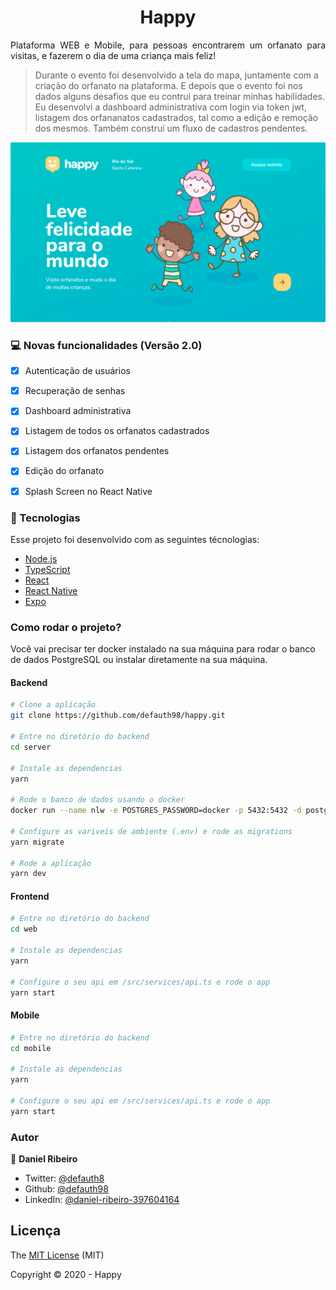 <h1 align="center">Happy  </h1>

<p align="justify">Plataforma WEB e Mobile, para pessoas encontrarem um orfanato para visitas, e fazerem o dia de uma criança mais feliz!</p>

> Durante o evento foi desenvolvido a tela do mapa, juntamente com a criação do orfanato na plataforma. E depois que o evento foi nos dados alguns desafios que eu contrui para treinar minhas habilidades. Eu desenvolvi a dashboard administrativa com login via token jwt, listagem dos orfananatos cadastrados, tal como a edição e remoção dos mesmos. Também construí um fluxo de cadastros pendentes.

<img src=".github/landing.png" alt="Happy">

### :computer: Novas funcionalidades (Versão 2.0)

- [x] Autenticação de usuários

- [x] Recuperação de senhas

- [x] Dashboard administrativa

- [x] Listagem de todos os orfanatos cadastrados

- [x] Listagem dos orfanatos pendentes

- [x] Edição do orfanato

- [x] Splash Screen no React Native

### :nut_and_bolt: Tecnologias

Esse projeto foi desenvolvido com as seguintes técnologias:

- [Node.js][nodejs]
- [TypeScript][typescript]
- [React][reactjs]
- [React Native][rn]
- [Expo][expo]

[nodejs]: https://nodejs.org/
[typescript]: https://www.typescriptlang.org/
[expo]: https://expo.io/
[reactjs]: https://reactjs.org
[rn]: https://facebook.github.io/react-native/
[yarn]: https://yarnpkg.com/

### Como rodar o projeto?

Você vai precisar ter docker instalado na sua máquina para rodar o banco de dados PostgreSQL ou instalar diretamente na sua máquina.

#### Backend

```bash
# Clone a aplicação
git clone https://github.com/defauth98/happy.git

# Entre no diretório do backend
cd server

# Instale as dependencias
yarn

# Rode o banco de dados usando o docker
docker run --name nlw -e POSTGRES_PASSWORD=docker -p 5432:5432 -d postgres

# Configure as variveis de ambiente (.env) e rode as migrations
yarn migrate

# Rode a aplicação
yarn dev
```

#### Frontend

```bash
# Entre no diretório do backend
cd web

# Instale as dependencias
yarn

# Configure o seu api em /src/services/api.ts e rode o app
yarn start
```

#### Mobile

```bash
# Entre no diretório do backend
cd mobile

# Instale as dependencias
yarn

# Configure o seu api em /src/services/api.ts e rode o app
yarn start
```

### Autor

👤 **Daniel Ribeiro**

- Twitter: [@defauth8](https://twitter.com/defauth8)
- Github: [@defauth98](https://github.com/defauth98)
- LinkedIn: [@daniel-ribeiro-397604164](https://linkedin.com/in/daniel-ribeiro-397604164)

## Licença

The [MIT License]() (MIT)

Copyright :copyright: 2020 - Happy
